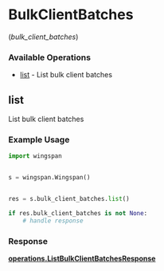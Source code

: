 # BulkClientBatches
(*bulk_client_batches*)

### Available Operations

* [list](#list) - List bulk client batches

## list

List bulk client batches

### Example Usage

```python
import wingspan


s = wingspan.Wingspan()


res = s.bulk_client_batches.list()

if res.bulk_client_batches is not None:
    # handle response
```


### Response

**[operations.ListBulkClientBatchesResponse](../../models/operations/listbulkclientbatchesresponse.md)**

